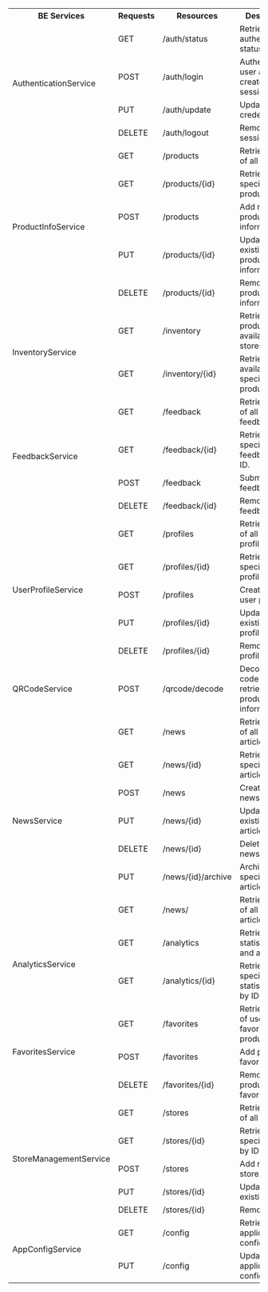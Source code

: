 <table>
  <tr>
    <th>BE Services</th>
    <th>Requests</th>
    <th>Resources</th>
    <th>Description</th>
  </tr>
  <tr>
    <td rowspan="4">AuthenticationService</td>
    <td>GET</td>
    <td>/auth/status</td>
    <td>Retrieve user authentication status.</td>
  </tr>
  <tr>
    <td>POST</td>
    <td>/auth/login</td>
    <td>Authenticate user and create session.</td>
  </tr>
  <tr>
    <td>PUT</td>
    <td>/auth/update</td>
    <td>Update user credentials.</td>
  </tr>
  <tr>
    <td>DELETE</td>
    <td>/auth/logout</td>
    <td>Remove user session.</td>
  </tr>
  <tr>
    <td rowspan="5">ProductInfoService</td>
    <td>GET</td>
    <td>/products</td>
    <td>Retrieve a list of all products.</td>
  </tr>
  <tr>
    <td>GET</td>
    <td>/products/{id}</td>
    <td>Retrieve specific product by ID.</td>
  </tr>
  <tr>
    <td>POST</td>
    <td>/products</td>
    <td>Add new product information.</td>
  </tr>
  <tr>
    <td>PUT</td>
    <td>/products/{id}</td>
    <td>Update existing product information.</td>
  </tr>
  <tr>
    <td>DELETE</td>
    <td>/products/{id}</td>
    <td>Remove product information.</td>
  </tr>
    <td rowspan="2">InventoryService</td>
    <td>GET</td>
    <td>/inventory</td>
    <td>Retrieve product availability in stores.</td>
  </tr>
  <tr>
    <td>GET</td>
    <td>/inventory/{id}</td>
    <td>Retrieve availability of specific product by ID.</td>
  </tr>
  <tr>
    <td rowspan="4">FeedbackService</td>
    <td>GET</td>
    <td>/feedback</td>
    <td>Retrieve a list of all feedback.</td>
  </tr>
  <tr>
    <td>GET</td>
    <td>/feedback/{id}</td>
    <td>Retrieve specific feedback by ID.</td>
  </tr>
  <tr>
    <td>POST</td>
    <td>/feedback</td>
    <td>Submit new feedback.</td>
  </tr>
  <tr>
    <td>DELETE</td>
    <td>/feedback/{id}</td>
    <td>Remove feedback.</td>
  </tr>
  <tr>
    <td rowspan="5">UserProfileService</td>
    <td>GET</td>
    <td>/profiles</td>
    <td>Retrieve a list of all user profiles.</td>
  </tr>
  <tr>
    <td>GET</td>
    <td>/profiles/{id}</td>
    <td>Retrieve specific user profile by ID.</td>
  </tr>
  <tr>
    <td>POST</td>
    <td>/profiles</td>
    <td>Create new user profile.</td>
  </tr>
  <tr>
    <td>PUT</td>
    <td>/profiles/{id}</td>
    <td>Update existing user profile.</td>
  </tr>
  <tr>
    <td>DELETE</td>
    <td>/profiles/{id}</td>
    <td>Remove user profile.</td>
  </tr>
  <tr>
    <td>QRCodeService</td>
    <td>POST</td>
    <td>/qrcode/decode</td>
    <td>Decode QR code and retrieve product information.</td>
  </tr>
  <tr>
    <td rowspan="7">NewsService</td>
    <td>GET</td>
    <td>/news</td>
    <td>Retrieve a list of all news articles.</td>
  </tr>
  <tr>
    <td>GET</td>
    <td>/news/{id}</td>
    <td>Retrieve specific news article by ID.</td>
  </tr>
  <tr>
    <td>POST</td>
    <td>/news</td>
    <td>Create a new news article.</td>
  </tr>
  <tr>
    <td>PUT</td>
    <td>/news/{id}</td>
    <td>Update existing news article.</td>
  </tr>
  <tr>
    <td>DELETE</td>
    <td>/news/{id}</td>
    <td>Delete specific news article.</td>
  </tr>
  <tr>
    <td>PUT</td>
    <td>/news/{id}/archive</td>
    <td>Archive specific news article.</td>
  </tr>
  <tr>
    <td>GET</td>
    <td>/news/</td>
    <td>Retrieve a list of all news articles.</td>
  </tr>
  <tr>
    <td rowspan="2">AnalyticsService</td>
    <td>GET</td>
    <td>/analytics</td>
    <td>Retrieve statistical data and analysis.</td>
  </tr>
  <tr>
    <td>GET</td>
    <td>/analytics/{id}</td>
    <td>Retrieve specific statistical data by ID.</td>
  </tr>
  <tr>
    <td rowspan="3">FavoritesService</td>
    <td>GET</td>
    <td>/favorites</td>
    <td>Retrieve a list of user's favorite products.</td>
  </tr>
  <tr>
    <td>POST</td>
    <td>/favorites</td>
    <td>Add product to favorites.</td>
  </tr>
  <tr>
    <td>DELETE</td>
    <td>/favorites/{id}</td>
    <td>Remove product from favorites.</td>
  </tr>
  <tr>
    <td rowspan="5">StoreManagementService</td>
    <td>GET</td>
    <td>/stores</td>
    <td>Retrieve a list of all stores.</td>
  </tr>
  <tr>
    <td>GET</td>
    <td>/stores/{id}</td>
    <td>Retrieve specific store by ID.</td>
  </tr>
  <tr>
    <td>POST</td>
    <td>/stores</td>
    <td>Add new store.</td>
  </tr>
  <tr>
    <td>PUT</td>
    <td>/stores/{id}</td>
    <td>Update existing store.</td>
  </tr>
  <tr>
    <td>DELETE</td>
    <td>/stores/{id}</td>
    <td>Remove store.</td>
  </tr>
  <tr>
    <td rowspan="2">AppConfigService</td>
    <td>GET</td>
    <td>/config</td>
    <td>Retrieve application configurations.</td>
  </tr>
  <tr>
    <td>PUT</td>
    <td>/config</td>
    <td>Update application configurations.</td>
  </tr>
</table>

